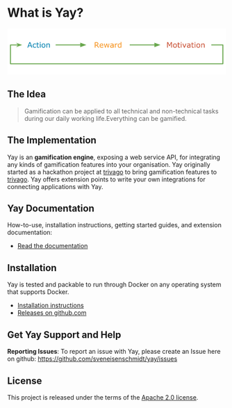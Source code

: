 # What is Yay?

![yay](docs/src/cycle.svg)

## The Idea
> Gamification can be applied to all technical and non-technical tasks during our daily working life.Everything can be gamified.

## The Implementation
Yay is an **gamification engine**, exposing a web service API, for integrating any kinds of gamification features into your organisation. Yay originally started as a hackathon project at [trivago](https://github.com/trivago) to bring gamification features to [trivago](https://github.com/trivago). Yay offers extension points to write your own integrations for connecting applications with Yay.

## Yay Documentation
How-to-use, installation instructions, getting started guides, and extension documentation:

* [Read the documentation](docs/documentation.md)

## Installation

Yay is tested and packable to run through Docker on any operating system that supports Docker.

* [Installation instructions](docs/installation.md)
* [Releases on github.com](https://github.com/sveneisenschmidt/yay/releases)


## Get Yay Support and Help

**Reporting Issues**: To report an issue with Yay, please create an Issue here on github: https://github.com/sveneisenschmidt/yay/issues


## License

This project is released under the terms of the [Apache 2.0 license](http://www.apache.org/licenses/LICENSE-2.0).
